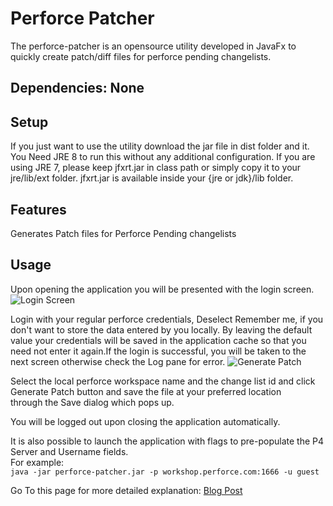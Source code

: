 # Perforce Patcher

The perforce-patcher is an opensource utility developed in JavaFx to quickly create patch/diff files for perforce pending changelists.

## Dependencies: None

## Setup
If you just want to use the utility download the jar file in dist folder and it. You Need JRE 8 to run this without any additional configuration. If you are using JRE 7, please keep jfxrt.jar in class path or simply copy it to your jre/lib/ext folder. jfxrt.jar is available inside your {jre or jdk}/lib folder.

## Features
Generates Patch files for Perforce Pending changelists

## Usage
Upon opening the application you will be presented with the login screen.
![Login Screen](https://farm2.staticflickr.com/1626/25596793045_91c403dfd9_z.jpg)

Login with your regular perforce credentials, Deselect Remember me, if you don't want to store the data entered by you locally. By leaving the default value your credentials will be saved in the application cache so that you need not enter it again.If the login is successful, you will be taken to the next screen otherwise check the Log pane for error.
![Generate Patch](https://farm2.staticflickr.com/1501/25229331639_f3324f01b4_z.jpg)

Select the local perforce workspace name and the change list id and click Generate Patch button and save the file at your preferred location through the Save dialog which pops up.

You will be logged out upon closing the application automatically.

It is also possible to launch the application with flags to pre-populate the P4 Server and Username fields.    
For example:   
`java -jar perforce-patcher.jar -p workshop.perforce.com:1666 -u guest`


Go To this page for more detailed explanation: [Blog Post](http://controlspace.info/2016/03/08/patch-utility-for-perforce/)

